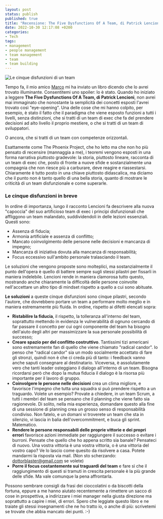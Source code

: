```yaml
---
layout: post
status: publish
published: true
title: "Recensione: The Five Dysfunctions Of A Team, di Patrick Lencioni"
date: 2022-10-30 12:17:08 +0200
categories: 
- Tech
tags: 
- management
- people management
- team management
- team
- team building
---
```


![Le cinque disfunzioni di un team](https://gitlab.com/dottorblaster/blog-images/-/raw/master/images/five_dysnfunctions.png)

Tempo fa, il mio amico [Marco](https://github.com/xantrac) mi ha inviato un libro dicendo che lo avrei trovato illuminante. Consentitemi uno spoiler: lo è stato. Quando ho iniziato a leggere **The Five Dysfunctions Of A Team, di Patrick Lencioni**, non avrei mai immaginato che nonostante la semplicità dei concetti esposti l'avrei trovato così "eye-opening". Una delle cose che mi hanno colpito, per esempio, è stato il fatto che il paradigma che viene esposto funzioni a tutti i livelli, senza distinzioni, che si tratti di un team di exec che fa del prendere decisioni ad alto livello il proprio mestiere, o che si tratti di un team di sviluppatori.

O ancora, che si tratti di un team con competenze orizzontali.

Esattamente come The Phoenix Project, che ho letto ma che non ho più pensato di recensire (mannaggia a me), i teoremi vengono esposti in una forma narrativa piuttosto gradevole: la storia, piuttosto lineare, racconta di un team di exec che, posto di fronte a nuove sfide e sostanzialmente una compagnia che non riesce più a carburare, deve reagire e riassestarsi. Chiaramente è tutto posto in una chiave piuttosto didascalica, ma diciamo che il punto non è tanto quello di una bella storia, quanto di mostrare le criticità di un team disfunzionale e come superarle.

### Le cinque disfunzioni in breve
In ordine di importanza, lungo il racconto Lencioni fa descrivere alla nuova "capoccia" del suo artificioso team di exec i principi disfunzionali che affliggono un team malandato, suddividendoli in delle lezioni essenziali. Questi sono:

- Assenza di fiducia;
- Armonia artificiale e assenza di conflitto;
- Mancato coinvolgimento delle persone nelle decisioni e mancanza di impegno;
- Mancanza di iniziativa dovuta alla mancanza di responsabilità;
- Focus eccessivo sull'ambito personale tralasciando il team.

Le soluzioni che vengono proposte sono molteplici, ma sostanzialmente il punto dell'opera è quello di battere sempre sugli stessi pilastri per fissarli in maniera indelebile. Lencioni rende in maniera clamorosa tutto questo, mostrando anche chiaramente la difficoltà delle persone coinvolte nell'accettare un altro tipo di mindset rispetto a quello a cui sono abituate.

**Le soluzioni** a queste cinque disfunzioni sono cinque pilastri, secondo l'autore, che dovrebbero portare un team a performare molto meglio e in maniera estremamente più fluida. In ordine, rispetto ai difetti elencati sopra:

- **Ristabilire la fiducia**, il rispetto, la tolleranza all'interno del team, soprattutto mettendo in evidenza le vulnerabilità di ognuno cercando di far passare il concetto per cui ogni componente del team ha bisogno dell'aiuto degli altri per massimizzare la sua personale possibilità di successo;
- **Creare spazio per del conflitto costruttivo**. Tantissimi tizi americani sono estremamente fan di quello che viene chiamato "radical candor". Io penso che "radical candor" sia un modo socialmente accettato di fare gli stronzi, quindi non è che ci creda più di tanto: i feedback vanno anche saputi consegnare al destinatario. Viceversa, è assolutamente vero che tanti leader osteggiano il dialogo all'interno di un team. Bisogna ricordarsi però che dopo la mutua fiducia il dialogo è la risorsa più importante per il lavoro di gruppo.
- **Coinvolgere le persone nelle decisioni** crea un clima migliore, e favorisce l'impegno che tutta una squadra si può prendere rispetto a un traguardo. Volete un esempio? Provate a chiedere, in un team Scrum, a tutti i membri del team se pensano che il planning che viene fatto sia ragionevole. Di solito, nella mia esperienza, domandare questo alla fine di una sessione di planning crea un grosso senso di responsabilità condiviso. Non fatelo, e un domani vi troverete un team che sta in silenzio, vi lascia in balia dell'overcommitment, e buca gli sprint. Matematico.
- **Rendere le persone responsabili delle proprie vittorie e dei propri errori** favorisce azioni immediate per raggiungere il successo o evitare i burroni. Pensate che quello che ho appena scritto sia banale? Pensateci di nuovo. Una vostra vittoria è una vostra vittoria, o è una vittoria del vostro capo? Ve lo lascio come quesito da risolvere a casa. Potete mandarmi la risposta via mail. (Non sto scherzando: dottorblaster@gmail.com se volete)
- **Porre il focus costantemente sui traguardi del team** e fare sì che il raggiungimento di questi si tramuti in crescita personale è la più grande delle sfide. Ma vale comunque la pena affrontarla.

Possono sembrare consigli da frasi dei cioccolatini o da biscotti della fortuna, eppure a me hanno aiutato recentemente a rimettere un sacco di cose in prospettiva, a indirizzare i miei manager nella giusta direzione ma soprattutto a capire i miei, di errori. Spero che leggiate questo libro e ne traiate gli stessi insegnamenti che ne ho tratto io, o anche di più: scrivetemi se trovate che abbia mancato dei punti. :-)
